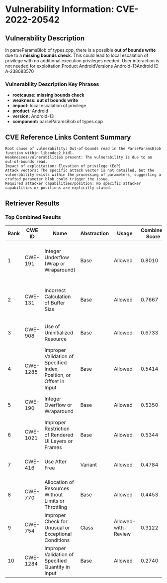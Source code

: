 # Vulnerability Information: CVE-2022-20542

## Vulnerability Description
In parseParamsBlob of types.cpp, there is a possible **out of bounds write** due to a **missing bounds check**. This could lead to local escalation of privilege with no additional execution privileges needed. User interaction is not needed for exploitation.Product AndroidVersions Android-13Android ID A-238083570

### Vulnerability Description Key Phrases
- **rootcause:** **missing bounds check**
- **weakness:** **out of bounds write**
- **impact:** local escalation of privilege
- **product:** Android
- **version:** Android-13
- **component:** parseParamsBlob of types.cpp

## CVE Reference Links Content Summary
```
Root cause of vulnerability: Out-of-bounds read in the ParseParamsBlob function within libcodec2_hidl.
Weaknesses/vulnerabilities present: The vulnerability is due to an out-of-bounds read.
Impact of exploitation: Elevation of privilege (EoP)
Attack vectors: The specific attack vector is not detailed, but the vulnerability exists within the processing of parameters, suggesting a crafted parameter blob could trigger the issue.
Required attacker capabilities/position: No specific attacker capabilities or positions are explicitly stated.
```

## Retriever Results

### Top Combined Results

| Rank | CWE ID | Name | Abstraction | Usage | Combined Score | Retrievers | Individual Scores |
|------|--------|------|-------------|-------|---------------|------------|-------------------|
| 1 | CWE-191 | Integer Underflow (Wrap or Wraparound) | Base | Allowed | 0.8010 | dense, sparse, graph | dense: 0.550, sparse: 0.554, graph: 0.584 |
| 2 | CWE-131 | Incorrect Calculation of Buffer Size | Base | Allowed | 0.7667 | dense, sparse, graph | dense: 0.539, sparse: 0.504, graph: 0.584 |
| 3 | CWE-908 | Use of Uninitialized Resource | Base | Allowed | 0.6733 | sparse, graph | sparse: 0.552, graph: 1.000 |
| 4 | CWE-1285 | Improper Validation of Specified Index, Position, or Offset in Input | Base | Allowed | 0.5414 | dense, sparse | dense: 0.530, sparse: 0.483 |
| 5 | CWE-190 | Integer Overflow or Wraparound | Base | Allowed | 0.5350 | dense, sparse | dense: 0.532, sparse: 0.470 |
| 6 | CWE-1021 | Improper Restriction of Rendered UI Layers or Frames | Base | Allowed | 0.5344 | dense, sparse | dense: 0.540, sparse: 0.461 |
| 7 | CWE-416 | Use After Free | Variant | Allowed | 0.4784 | dense, sparse | dense: 0.520, sparse: 0.451 |
| 8 | CWE-770 | Allocation of Resources Without Limits or Throttling | Base | Allowed | 0.4453 | sparse, graph | sparse: 0.473, graph: 0.488 |
| 9 | CWE-754 | Improper Check for Unusual or Exceptional Conditions | Class | Allowed-with-Review | 0.3122 | dense, sparse | dense: 0.524, sparse: 0.470 |
| 10 | CWE-1284 | Improper Validation of Specified Quantity in Input | Base | Allowed | 0.2740 | sparse | sparse: 0.479 |

